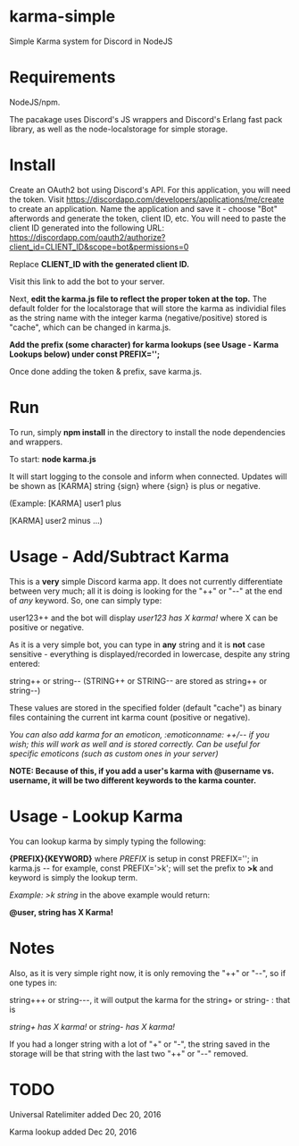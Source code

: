 # karma-simple

Simple Karma system for Discord in NodeJS

# Requirements

NodeJS/npm.

The pacakage uses Discord's JS wrappers and Discord's Erlang fast pack library, as well as the node-localstorage for simple storage. 

# Install

Create an OAuth2 bot using Discord's API. For this application, you will need the token. Visit https://discordapp.com/developers/applications/me/create to create an application. Name the application and save it - choose "Bot" afterwords and generate the token, client ID, etc. You will need to paste the client ID generated into the following URL: https://discordapp.com/oauth2/authorize?client_id=CLIENT_ID&scope=bot&permissions=0 

Replace **CLIENT_ID with the generated client ID.**

Visit this link to add the bot to your server.

Next, **edit the karma.js file to reflect the proper token at the top.** The default folder for the localstorage that will store the karma as individial files as the string name with the integer karma (negative/positive) stored is "cache", which can be changed in karma.js. 

**Add the prefix (some character) for karma lookups (see Usage - Karma Lookups below) under const PREFIX='';**

Once done adding the token & prefix, save karma.js.

# Run

To run, simply **npm install** in the directory to install the node dependencies and wrappers.

To start: **node karma.js** 

It will start logging to the console and inform when connected. Updates will be shown as [KARMA] string {sign} where {sign} is plus or negative.

(Example: [KARMA] user1 plus

[KARMA] user2 minus ...)

# Usage - Add/Subtract Karma

This is a **very** simple Discord karma app. It does not currently differentiate between very much; all it is doing is looking for the "++" or "--" at the end of *any* keyword. So, one can simply type:

user123++ and the bot will display *user123 has X karma!* where X can be positive or negative.

As it is a very simple bot, you can type in **any** string and it is **not** case sensitive - everything is displayed/recorded in lowercase, despite any string entered:

string++ or string-- (STRING++ or STRING-- are stored as string++ or string--)

These values are stored in the specified folder (default "cache") as binary files containing the current int karma count (positive or negative).

*You can also add karma for an emoticon, :emoticonname: ++/-- if you wish; this will work as well and is stored correctly. Can be useful for specific emoticons (such as custom ones in your server)*

**NOTE: Because of this, if you add a user's karma with @username vs. username, it will be two different keywords to the karma counter.**


# Usage - Lookup Karma

You can lookup karma by simply typing the following:

**{PREFIX}{KEYWORD}** where *PREFIX* is setup in const PREFIX=''; in karma.js -- for example, const PREFIX='>k'; will set the prefix to **>k** and keyword is simply the lookup term.

*Example: >k string* in the above example would return:

**@user, string has X Karma!**

# Notes

Also, as it is very simple right now, it is only removing the "++" or "--", so if one types in:

string+++ or string---, it will output the karma for the string+ or string- : that is

*string+ has X karma!* or *string- has X karma!* 

If you had a longer string with a lot of "+" or "-", the string saved in the storage will be that string with the last two "++" or "--" removed.

# TODO

Universal Ratelimiter added Dec 20, 2016

Karma lookup added Dec 20, 2016

